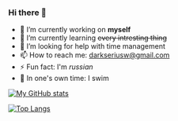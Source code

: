 ### Hi there 👋

- 🔭 I’m currently working on **myself**
- 🌱 I’m currently learning ~~every intresting thing~~
- 🤔 I’m looking for help with time management
- 📫 How to reach me: darkseriusw@gmail.com
- ⚡ Fun fact: I'm _russian_
- 🌊 In one's own time: I swim

[![My GitHub stats](https://github-readme-stats.vercel.app/api?username=DarkSeriusCode&show_icons=true&theme=dark)](https://github.com/anuraghazra/github-readme-stats)

[![Top Langs](https://github-readme-stats.vercel.app/api/top-langs/?username=DarkSeriusCode&theme=dark&layout=compact)](https://github.com/anuraghazra/github-readme-stats)

